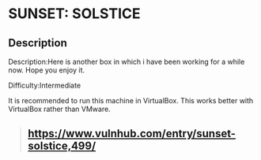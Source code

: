 #  SUNSET: SOLSTICE
## Description 

Description:Here is another box in which i have been working for a while now. Hope you enjoy it.

Difficulty:Intermediate

It is recommended to run this machine in VirtualBox.
This works better with VirtualBox rather than VMware.
> ## https://www.vulnhub.com/entry/sunset-solstice,499/
